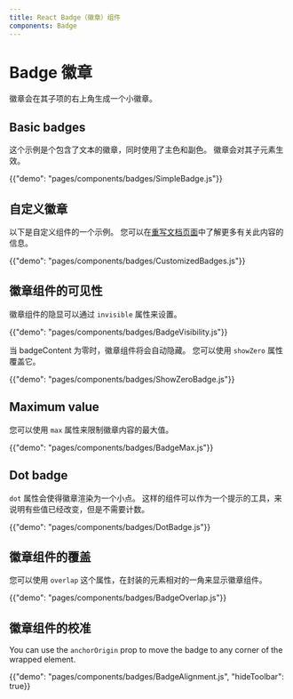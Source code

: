```yaml
---
title: React Badge（徽章）组件
components: Badge
---
```


# Badge 徽章

<p class="description">徽章会在其子项的右上角生成一个小徽章。</p>

## Basic badges

这个示例是个包含了文本的徽章，同时使用了主色和副色。 徽章会对其子元素生效。

{{"demo": "pages/components/badges/SimpleBadge.js"}}

## 自定义徽章

以下是自定义组件的一个示例。 您可以在[重写文档页面](/customization/components/)中了解更多有关此内容的信息。

{{"demo": "pages/components/badges/CustomizedBadges.js"}}

## 徽章组件的可见性

徽章组件的隐显可以通过 `invisible` 属性来设置。

{{"demo": "pages/components/badges/BadgeVisibility.js"}}

当 badgeContent 为零时，徽章组件将会自动隐藏。 您可以使用 `showZero` 属性覆盖它。

{{"demo": "pages/components/badges/ShowZeroBadge.js"}}

## Maximum value

您可以使用 `max` 属性来限制徽章内容的最大值。

{{"demo": "pages/components/badges/BadgeMax.js"}}

## Dot badge

`dot` 属性会使得徽章渲染为一个小点。 这样的组件可以作为一个提示的工具，来说明有些值已经改变，但是不需要计数。

{{"demo": "pages/components/badges/DotBadge.js"}}

## 徽章组件的覆盖

您可以使用 `overlap` 这个属性，在封装的元素相对的一角来显示徽章组件。

{{"demo": "pages/components/badges/BadgeOverlap.js"}}

## 徽章组件的校准

You can use the `anchorOrigin` prop to move the badge to any corner of the wrapped element.

{{"demo": "pages/components/badges/BadgeAlignment.js", "hideToolbar": true}}